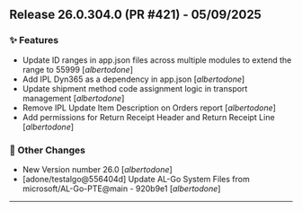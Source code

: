 ## Release 26.0.304.0 (PR #421) - 05/09/2025
### ✨ Features
  * Update ID ranges in app.json files across multiple modules to extend the range to 55999 [*albertodone*]
  * Add IPL Dyn365 as a dependency in app.json [*albertodone*]
  * Update shipment method code assignment logic in transport management [*albertodone*]
  * Remove IPL Update Item Description on Orders report [*albertodone*]
  * Add permissions for Return Receipt Header and Return Receipt Line [*albertodone*]

### 🔧 Other Changes
  * New Version number 26.0 [*albertodone*]
  * [adone/testalgo@556404d] Update AL-Go System Files from microsoft/AL-Go-PTE@main - 920b9e1 [*albertodone*]

---

